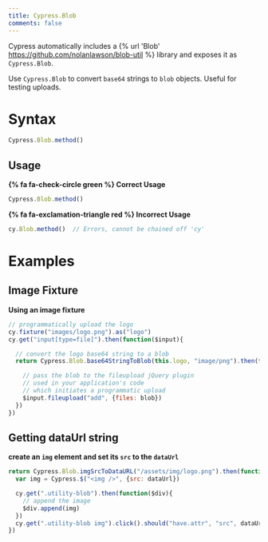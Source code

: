 ```yaml
---
title: Cypress.Blob
comments: false
---
```


Cypress automatically includes a {% url 'Blob' https://github.com/nolanlawson/blob-util %} library and exposes it as `Cypress.Blob`.

Use `Cypress.Blob` to convert `base64` strings to `blob` objects. Useful for testing uploads.

# Syntax

```javascript
Cypress.Blob.method()
```

## Usage

**{% fa fa-check-circle green %} Correct Usage**

```javascript
Cypress.Blob.method()
```

**{% fa fa-exclamation-triangle red %} Incorrect Usage**

```javascript
cy.Blob.method()  // Errors, cannot be chained off 'cy'
```

# Examples

## Image Fixture

**Using an image fixture**

```javascript
// programmatically upload the logo
cy.fixture("images/logo.png").as("logo")
cy.get("input[type=file]").then(function($input){

  // convert the logo base64 string to a blob
  return Cypress.Blob.base64StringToBlob(this.logo, "image/png").then(function(blob){

    // pass the blob to the fileupload jQuery plugin
    // used in your application's code
    // which initiates a programmatic upload
    $input.fileupload("add", {files: blob})
  })
})
```

## Getting dataUrl string

**create an `img` element and set its `src` to the `dataUrl`**

```javascript
return Cypress.Blob.imgSrcToDataURL("/assets/img/logo.png").then(function(dataUrl){
  var img = Cypress.$("<img />", {src: dataUrl})

  cy.get(".utility-blob").then(function($div){
    // append the image
    $div.append(img)
  })
  cy.get(".utility-blob img").click().should("have.attr", "src", dataUrl)
})
```
